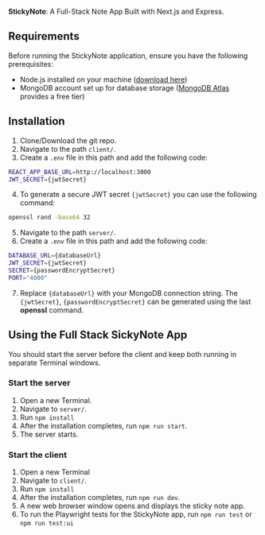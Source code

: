 **StickyNote**: A Full-Stack Note App Built with Next.js and Express.

## Requirements

Before running the StickyNote application, ensure you have the following prerequisites:

- Node.js installed on your machine ([download here](https://nodejs.org/))
- MongoDB account set up for database storage ([MongoDB Atlas](https://www.mongodb.com/cloud/atlas) provides a free tier)

## Installation

1. Clone/Download the git repo.
2. Navigate to the path `client/`.
3. Create a `.env` file in this path and add the following code:

```bash
REACT_APP_BASE_URL=http://localhost:3000
JWT_SECRET={jwtSecret}
```

4. To generate a secure JWT secret `{jwtSecret}` you can use the following command:

```bash
openssl rand -base64 32
```

5. Navigate to the path `server/`.
6. Create a `.env` file in this path and add the following code:

```bash
DATABASE_URL={databaseUrl}
JWT_SECRET={jwtSecret}
SECRET={passwordEncryptSecret}
PORT="4000"
```

7. Replace `{databaseUrl}` with your MongoDB connection string. The `{jwtSecret}`, `{passwordEncryptSecret}` can be generated using the last **openssl** command.

## Using the Full Stack SickyNote App

You should start the server before the client and keep both running in separate Terminal windows.

### Start the server

1. Open a new Terminal.
2. Navigate to `server/`.
3. Run `npm install`
4. After the installation completes, run `npm run start`.
5. The server starts.

### Start the client

1. Open a new Terminal
2. Navigate to `client/`.
3. Run `npm install`
4. After the installation completes, run `npm run dev`.
5. A new web browser window opens and displays the sticky note app.
6. To run the Playwright tests for the StickyNote app, run `npm run test` or `npm run test:ui`
